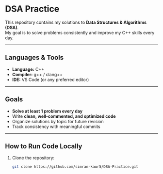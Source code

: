 # DSA Practice

This repository contains my solutions to **Data Structures & Algorithms (DSA)**.  
My goal is to solve problems consistently and improve my C++ skills every day. 

---

##  Languages & Tools
- **Language:** C++
- **Compiler:** g++ / clang++
- **IDE:** VS Code (or any preferred editor)


---

##  Goals

- **Solve at least 1 problem every day**  
- Write **clean, well-commented, and optimized code**  
- Organize solutions by topic for future revision  
- Track consistency with meaningful commits  

---

##  How to Run Code Locally

1. Clone the repository:
   ```bash
   git clone https://github.com/simran-kaur5/DSA-Practice.git
